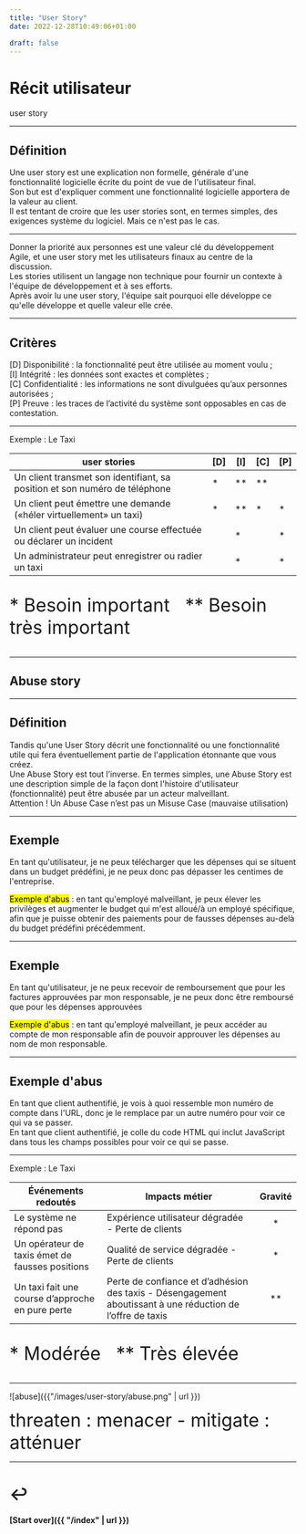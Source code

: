 ```yaml
---
title: "User Story"
date: 2022-12-28T10:49:06+01:00

draft: false
---
```

<style>
  .reveal p {
    text-align: left;
  }
  .reveal ul {
    display: block;
  }
  .reveal ol {
    display: block;
  }
  .font{
    font-size: xx-large;
  }
</style>

# Récit utilisateur

user story

---
<section>

## Définition

Une user story est une explication non formelle, générale d'une fonctionnalité logicielle écrite du point de vue de 
l'utilisateur final.  
Son but est d'expliquer comment une fonctionnalité logicielle apportera de la valeur au client.  
Il est tentant de croire que les user stories sont, en termes simples, des exigences système du logiciel. Mais ce n'est
pas le cas.

---

Donner la priorité aux personnes est une valeur clé du développement Agile, et une user story met les utilisateurs
finaux
au centre de la discussion.  
Les stories utilisent un langage non technique pour fournir un contexte à l'équipe de développement et à ses efforts.  
Après avoir lu une user story, l'équipe sait pourquoi elle développe ce qu'elle développe et quelle valeur elle crée.
</section>

---

## Critères

[D] Disponibilité : la fonctionnalité peut être utilisée au moment voulu ;  
[I] Intégrité : les données sont exactes et complètes ;  
[C] Confidentialité : les informations ne sont divulguées qu’aux personnes autorisées ;  
[P] Preuve : les traces de l’activité du système sont opposables en cas de contestation.


---

Exemple : Le Taxi
<div class="font">

| user stories                                                               | [D] | [I] | [C] | [P] |
|----------------------------------------------------------------------------|-----|-----|-----|-----|
| Un client transmet son identifiant, sa position et son numéro de téléphone | *   | **  | **  ||
| Un client peut émettre une demande («héler virtuellement» un taxi)         | *   | **  | *   | *   |
| Un client peut évaluer une course effectuée ou déclarer un incident        || *   || *   |
| Un administrateur peut enregistrer ou radier un taxi                       || *   || *   |

* Besoin important   ** Besoin très important
</div>

---

##  Abuse story

---

##  Définition
Tandis qu'une User Story décrit une fonctionnalité ou une fonctionnalité utile qui fera éventuellement partie de l'application 
étonnante que vous créez.  
Une Abuse Story est tout l’inverse. En termes simples, une Abuse Story est une description simple de la façon dont 
l'histoire d'utilisateur (fonctionnalité) peut être abusée par un acteur malveillant.  
Attention ! Un Abuse Case n’est pas un Misuse Case (mauvaise utilisation)

---

<section>

##  Exemple
En tant qu'utilisateur, je ne peux télécharger que les dépenses qui se situent dans un budget prédéfini, je ne peux donc pas dépasser les centimes de l'entreprise.

<mark>Exemple d'abus</mark> : en tant qu'employé malveillant, je peux élever les privilèges et augmenter le budget qui m'est alloué/à un employé spécifique, afin que je puisse obtenir des paiements pour de fausses dépenses au-delà du budget prédéfini précédemment.


---

## Exemple
En tant qu'utilisateur, je ne peux recevoir de remboursement que pour les factures approuvées par mon responsable, je ne peux donc être remboursé que pour les dépenses approuvées

<mark>Exemple d'abus</mark> : en tant qu'employé malveillant, je peux accéder au compte de mon responsable afin de pouvoir approuver les dépenses au nom de mon responsable.


---

## Exemple  d'abus
En tant que client authentifié, je vois à quoi ressemble mon numéro de compte dans l'URL, donc je le remplace par un autre numéro pour voir ce qui va se passer.  
En tant que client authentifié, je colle du code HTML qui inclut JavaScript dans tous les champs possibles pour voir ce qui se passe.
</section>

---

Exemple : Le Taxi
<div class="font">

| Événements redoutés                              | Impacts métier                                                                                             | Gravité  | 
|--------------------------------------------------|------------------------------------------------------------------------------------------------------------|:--------:|
| Le système ne répond pas                         | Expérience utilisateur dégradée - Perte de clients                                                         |    *     |
| Un opérateur de taxis émet de fausses positions  | Qualité de service dégradée - Perte de clients                                                             |    *     |
| Un taxi fait une course d’approche en pure perte | Perte de confiance et d’adhésion des taxis - Désengagement aboutissant à une réduction de l’offre de taxis |    **    |


* Modérée   ** Très élevée
</div>

---

![abuse]({{"/images/user-story/abuse.png" | url }})
<div class="font">
threaten : menacer -  
mitigate : atténuer
</div>

---

# ↩️

#### [Start over]({{ "/index" | url }})
